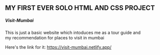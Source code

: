 
<h2>MY FIRST EVER SOLO HTML AND CSS PROJECT</h2>
<h5>Visit-Mumbai</h5>

<p>This is just a basic website which intoduces me as a tour guide and <br>my recommendation for places to visit in mumbai</br></p>

Here's the link for it: 
https://visit-mumbai.netlify.app/
